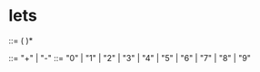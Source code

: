 # lets

<expression> ::= <number> (<operator> <number>)*

<operator> ::= "+" | "-"
<number> ::= "0" | "1" | "2" | "3" | "4" | "5" | "6" | "7" | "8" | "9"

